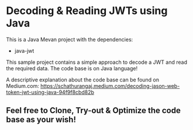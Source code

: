 # Decoding & Reading JWTs using Java

This is a Java Mevan project with the dependencies:
- java-jwt

This sample project contains a simple approach to decode a JWT and read the required data. The code base is on Java language!

A descriptive explanation about the code base can be found on Medium.com: https://schathurangaj.medium.com/decoding-jason-web-token-jwt-using-java-94f9f8cbd82b

## Feel free to Clone, Try-out & Optimize the code base as your wish!
